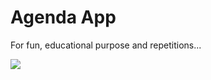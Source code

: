
# Agenda App

For fun, educational purpose and repetitions...


![](https://github.com/stqrsky/AgendaApp/blob/main/AgendaApp/Other/AgendaGif.gif)


